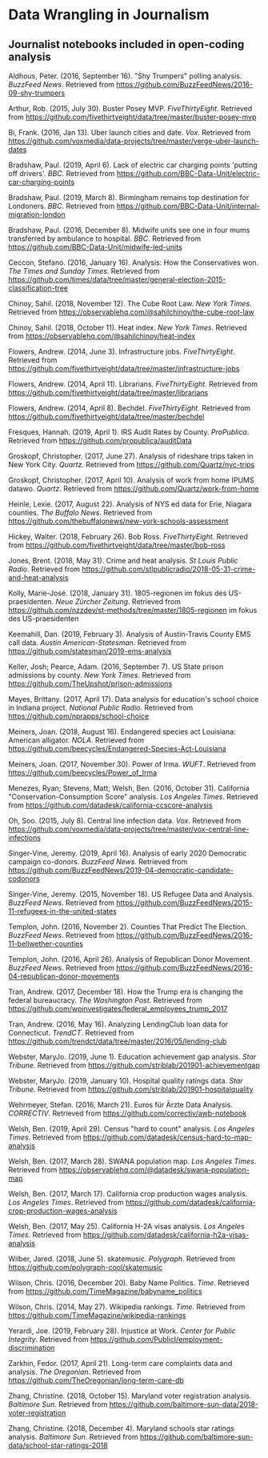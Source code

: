 # Data Wrangling in Journalism


## Journalist notebooks included in open-coding analysis

Aldhous, Peter. (2016, September 16). "Shy Trumpers" polling analysis. *BuzzFeed News*. Retrieved from https://github.com/BuzzFeedNews/2016-09-shy-trumpers

Arthur, Rob. (2015, July 30). Buster Posey MVP. *FiveThirtyEight*. Retrieved from https://github.com/fivethirtyeight/data/tree/master/buster-posey-mvp

Bi, Frank. (2016, Jan 13). Uber launch cities and date. *Vox*. Retrieved from https://github.com/voxmedia/data-projects/tree/master/verge-uber-launch-dates

Bradshaw, Paul. (2019, April 6). Lack of electric car charging points 'putting off drivers'. *BBC*. Retrieved from https://github.com/BBC-Data-Unit/electric-car-charging-points

Bradshaw, Paul. (2019, March 8). Birmingham remains top destination for Londoners. *BBC*. Retrieved from https://github.com/BBC-Data-Unit/internal-migration-london

Bradshaw, Paul. (2016, December 8). Midwife units see one in four mums transferred by ambulance to hospital. *BBC*. Retrieved from https://github.com/BBC-Data-Unit/midwife-led-units

Ceccon, Stefano. (2016, January 16). Analysis: How the Conservatives won. *The Times and Sunday Times*. Retrieved from https://github.com/times/data/tree/master/general-election-2015-classification-tree

Chinoy, Sahil. (2018, November 12). The Cube Root Law. *New York Times*. Retrieved from https://observablehq.com/@sahilchinoy/the-cube-root-law

Chinoy, Sahil. (2018, October 11). Heat index. *New York Times*. Retrieved from https://observablehq.com/@sahilchinoy/heat-index

Flowers, Andrew. (2014, June 3). Infrastructure jobs. *FiveThirtyEight*. Retrieved from https://github.com/fivethirtyeight/data/tree/master/infrastructure-jobs

Flowers, Andrew. (2014, April 11). Librarians. *FiveThirtyEight*. Retrieved from https://github.com/fivethirtyeight/data/tree/master/librarians

Flowers, Andrew. (2014, April 8). Bechdel. *FiveThirtyEight*. Retrieved from https://github.com/fivethirtyeight/data/tree/master/bechdel

Fresques, Hannah. (2019, April 1). IRS Audit Rates by County. *ProPublica*. Retrieved from https://github.com/propublica/auditData

Groskopf, Christopher. (2017, June 27). Analysis of rideshare trips taken in New York City. *Quartz*. Retrieved from https://github.com/Quartz/nyc-trips

Groskopf, Christopher. (2017, April 10). Analysis of work from home IPUMS datawo. *Quartz*. Retrieved from https://github.com/Quartz/work-from-home

Heinle, Lexie. (2017, August 22). Analysis of NYS ed data for Erie, Niagara counties. *The Buffalo News*. Retrieved from https://github.com/thebuffalonews/new-york-schools-assessment

Hickey, Walter. (2018, February 26). Bob Ross. *FiveThirtyEight*. Retrieved from https://github.com/fivethirtyeight/data/tree/master/bob-ross

Jones, Brent. (2018, May 31). Crime and heat analysis. *St Louis Public Radio*. Retrieved from https://github.com/stlpublicradio/2018-05-31-crime-and-heat-analysis

Kolly, Marie-José. (2018, January 31). 1805-regionen im fokus des US-praesidenten. *Neue Zürcher Zeitung*. Retrieved from https://github.com/nzzdev/st-methods/tree/master/1805-regionen im fokus des US-praesidenten

Keemahill, Dan. (2019, February 3). Analysis of Austin-Travis County EMS call data. *Austin American-Statesman*. Retrieved from https://github.com/statesman/2019-ems-analysis

Keller, Josh; Pearce, Adam. (2016, September 7). US State prison admissions by county. *New York Times*. Retrieved from https://github.com/TheUpshot/prison-admissions

Mayes, Brittany. (2017, April 17). Data analysis for education's school choice in Indiana project. *National Public Radio*. Retrieved from https://github.com/nprapps/school-choice

Meiners, Joan. (2018, August 16). Endangered species act Louisiana: American alligator. *NOLA*. Retrieved from https://github.com/beecycles/Endangered-Species-Act-Louisiana

Meiners, Joan. (2017, November 30). Power of Irma. *WUFT*. Retrieved from https://github.com/beecycles/Power_of_Irma

Menezes, Ryan; Stevens, Matt; Welsh, Ben. (2016, October 31). California "Conservation-Consumption Score" analysis. *Los Angeles Times*. Retrieved from https://github.com/datadesk/california-ccscore-analysis

Oh, Soo. (2015, July 8). Central line infection data. *Vox*. Retrieved from https://github.com/voxmedia/data-projects/tree/master/vox-central-line-infections

Singer-Vine, Jeremy. (2019, April 16). Analysis of early 2020 Democratic campaign co-donors. *BuzzFeed News*. Retrieved from https://github.com/BuzzFeedNews/2019-04-democratic-candidate-codonors

Singer-Vine, Jeremy. (2015, November 18). US Refugee Data and Analysis. *BuzzFeed News*. Retrieved from https://github.com/BuzzFeedNews/2015-11-refugees-in-the-united-states

Templon, John. (2016, November 2). Counties That Predict The Election. *BuzzFeed News*. Retrieved from https://github.com/BuzzFeedNews/2016-11-bellwether-counties

Templon, John. (2016, April 26). Analysis of Republican Donor Movement. *BuzzFeed News*. Retrieved from https://github.com/BuzzFeedNews/2016-04-republican-donor-movements

Tran, Andrew. (2017, December 18). How the Trump era is changing the federal bureaucracy. *The Washington Post*. Retrieved from https://github.com/wpinvestigates/federal_employees_trump_2017

Tran, Andrew. (2016, May 16). Analyzing LendingClub loan data for Connecticut. *TrendCT*. Retrieved from https://github.com/trendct/data/tree/master/2016/05/lending-club

Webster, MaryJo. (2019, June 1). Education achievement gap analysis. *Star Tribune*. Retrieved from https://github.com/striblab/201901-achievementgap

Webster, MaryJo. (2019, January 10). Hospital quality ratings data. *Star Tribune*. Retrieved from https://github.com/striblab/201901-hospitalquality

Wehrmeyer, Stefan. (2016, March 21). Euros für Ärzte Data Analysis. *CORRECTIV*. Retrieved from https://github.com/correctiv/awb-notebook

Welsh, Ben. (2019, April 29). Census "hard to count" analysis. *Los Angeles Times*. Retrieved from https://github.com/datadesk/census-hard-to-map-analysis

Welsh, Ben. (2017, March 28). SWANA population map. *Los Angeles Times*. Retrieved from https://observablehq.com/@datadesk/swana-population-map

Welsh, Ben. (2017, March 17). California crop production wages analysis. *Los Angeles Times*. Retrieved from https://github.com/datadesk/california-crop-production-wages-analysis

Welsh, Ben. (2017, May 25). California H-2A visas analysis. *Los Angeles Times*. Retrieved from https://github.com/datadesk/california-h2a-visas-analysis

Wilber, Jared. (2018, June 5). skatemusic. *Polygraph*. Retrieved from https://github.com/polygraph-cool/skatemusic

Wilson, Chris. (2016, December 20). Baby Name Politics. *Time*. Retrieved from https://github.com/TimeMagazine/babyname_politics

Wilson, Chris. (2014, May 27). Wikipedia rankings. *Time*. Retrieved from https://github.com/TimeMagazine/wikipedia-rankings

Yerardi, Joe. (2019, February 28). Injustice at Work. *Center for Public Integrity*. Retrieved from https://github.com/PublicI/employment-discrimination

Zarkhin, Fedor. (2017, April 21). Long-term care complaints data and analysis. *The Oregonian*. Retrieved from https://github.com/TheOregonian/long-term-care-db

Zhang, Christine. (2018, October 15). Maryland voter registration analysis. *Baltimore Sun*. Retrieved from https://github.com/baltimore-sun-data/2018-voter-registration

Zhang, Christine. (2018, December 4). Maryland schools star ratings analysis. *Baltimore Sun*. Retrieved from https://github.com/baltimore-sun-data/school-star-ratings-2018

